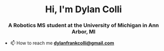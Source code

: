 <h1 align="center">Hi, I'm Dylan Colli</h1>
<h3 align="center">A Robotics MS student at the University of Michigan in Ann Arbor, MI</h3>

- 📫 How to reach me **dylanfrankcolli@gmail.com**
